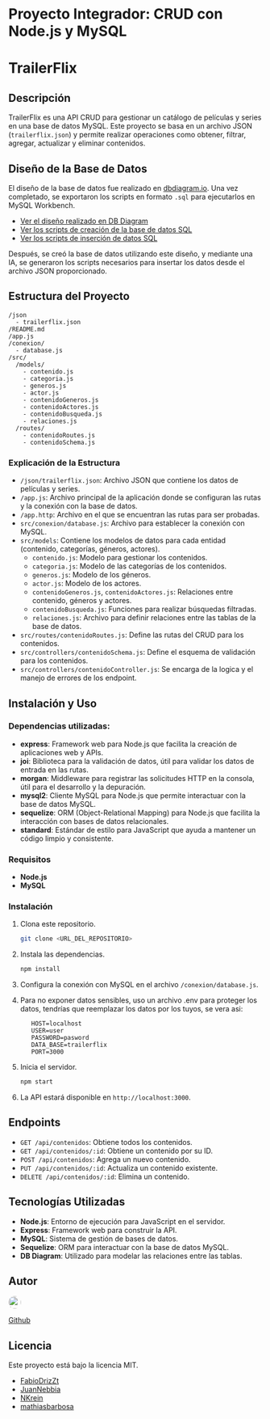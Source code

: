 #  Proyecto Integrador: CRUD con Node.js y MySQL 
# TrailerFlix

## Descripción

TrailerFlix es una API CRUD para gestionar un catálogo de películas y series en una base de datos MySQL. Este proyecto se basa en un archivo JSON (`trailerflix.json`) y permite realizar operaciones como obtener, filtrar, agregar, actualizar y eliminar contenidos.

## Diseño de la Base de Datos

El diseño de la base de datos fue realizado en [dbdiagram.io](https://dbdiagram.io/home). Una vez completado, se exportaron los scripts en formato `.sql` para ejecutarlos en MySQL Workbench.

- [Ver el diseño realizado en DB Diagram](./diseñoDB-TrailerFlix.pdf)
- [Ver los scripts de creación de la base de datos SQL](./Proyecto-final-Backend-TrailerFlix.sql)
- [Ver los scripts de inserción de datos SQL](./Ingresar-datos-TrailerFlix-Backend.sql)

Después, se creó la base de datos utilizando este diseño, y mediante una IA, se generaron los scripts necesarios para insertar los datos desde el archivo JSON proporcionado.

## Estructura del Proyecto

```plaintext
/json
  - trailerflix.json
/README.md
/app.js
/conexion/
  - database.js
/src/
  /models/
    - contenido.js
    - categoria.js
    - generos.js
    - actor.js
    - contenidoGeneros.js
    - contenidoActores.js
    - contenidoBusqueda.js
    - relaciones.js
  /routes/
    - contenidoRoutes.js
    - contenidoSchema.js
```

### Explicación de la Estructura

- `/json/trailerflix.json`: Archivo JSON que contiene los datos de películas y series.
- `/app.js`: Archivo principal de la aplicación donde se configuran las rutas y la conexión con la base de datos.
- `/app.http`: Archivo en el que se encuentran las rutas para ser probadas.
- `src/conexion/database.js`: Archivo para establecer la conexión con MySQL.
- `src/models`: Contiene los modelos de datos para cada entidad (contenido, categorías, géneros, actores).
  - `contenido.js`: Modelo para gestionar los contenidos.
  - `categoria.js`: Modelo de las categorías de los contenidos.
  - `generos.js`: Modelo de los géneros.
  - `actor.js`: Modelo de los actores.
  - `contenidoGeneros.js`, `contenidoActores.js`: Relaciones entre contenido, géneros y actores.
  - `contenidoBusqueda.js`: Funciones para realizar búsquedas filtradas.
  - `relaciones.js`: Archivo para definir relaciones entre las tablas de la base de datos.
- `src/routes/contenidoRoutes.js`: Define las rutas del CRUD para los contenidos.
- `src/controllers/contenidoSchema.js`: Define el esquema de validación para los contenidos.
- `src/controllers/contenidoController.js`: Se encarga de la logica y el manejo de errores de los endpoint.

## Instalación y Uso

### Dependencias utilizadas:

- **express**: Framework web para Node.js que facilita la creación de aplicaciones web y APIs.
- **joi**: Biblioteca para la validación de datos, útil para validar los datos de entrada en las rutas.
- **morgan**: Middleware para registrar las solicitudes HTTP en la consola, útil para el desarrollo y la depuración.
- **mysql2**: Cliente MySQL para Node.js que permite interactuar con la base de datos MySQL.
- **sequelize**: ORM (Object-Relational Mapping) para Node.js que facilita la interacción con bases de datos relacionales.
- **standard**: Estándar de estilo para JavaScript que ayuda a mantener un código limpio y consistente.

### Requisitos
- **Node.js**
- **MySQL**

### Instalación
1. Clona este repositorio.
   ```bash
   git clone <URL_DEL_REPOSITORIO>
   ```
2. Instala las dependencias.
   ```bash
   npm install
   ```
3. Configura la conexión con MySQL en el archivo `/conexion/database.js`.
4. Para no exponer datos sensibles, uso un archivo .env para proteger los datos, tendrías que reemplazar los datos por los tuyos, se vera asi:
   
   ```plaintext
      HOST=localhost
      USER=user
      PASSWORD=pasword
      DATA_BASE=trailerflix
      PORT=3000 
   ```
5. Inicia el servidor.
   ```bash
   npm start
   ```
2. La API estará disponible en `http://localhost:3000`.

## Endpoints

- `GET /api/contenidos`: Obtiene todos los contenidos.
- `GET /api/contenidos/:id`: Obtiene un contenido por su ID.
- `POST /api/contenidos`: Agrega un nuevo contenido.
- `PUT /api/contenidos/:id`: Actualiza un contenido existente.
- `DELETE /api/contenidos/:id`: Elimina un contenido.

## Tecnologías Utilizadas

- **Node.js**: Entorno de ejecución para JavaScript en el servidor.
- **Express**: Framework web para construir la API.
- **MySQL**: Sistema de gestión de bases de datos.
- **Sequelize**: ORM para interactuar con la base de datos MySQL.
- **DB Diagram**: Utilizado para modelar las relaciones entre las tablas.

## Autor 

<a href="https://github.com/joseargentina">
    <img src="https://github.githubassets.com/images/modules/logos_page/GitHub-Mark.png" alt="Logo de GitHub" width="25" height="25" style="border-radius: 50%;" />
</a>

[Github](https://github.com/joseargentina)


## Licencia

Este proyecto está bajo la licencia MIT.

  - [FabioDrizZt](https://github.com/FabioDrizZt)
   - [JuanNebbia](https://github.com/JuanNebbia)
   - [NKrein](https://github.com/NKrein)
   - [mathiasbarbosa](https://github.com/mathiasbarbosa)
